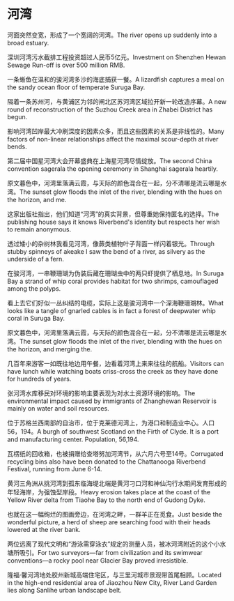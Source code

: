 # 河湾

<p><span class="chinese">河面突然变宽，形成了一个宽阔的河湾。</span><span class="english">The river opens up suddenly into a broad estuary.</span></p>

<p><span class="chinese">深圳河湾污水截排工程投资超过人民币5亿元。</span><span class="english">Investment on Shenzhen Hewan Sewage Run-off is over 500 million RMB.</span></p>

<p><span class="chinese">一条蜥鱼在温和的骏河湾多沙的海底捕获一餐。</span><span class="english">A lizardfish captures a meal on the sandy ocean floor of temperate Suruga Bay.</span></p>

<p><span class="chinese">隔着一条苏州河，与黄浦区为邻的闸北区苏河湾区域拉开新一轮改造序幕。</span><span class="english">A new round of reconstruction of the Suzhou Creek area in Zhabei District has begun.</span></p>

<p><span class="chinese">影响河湾凹岸最大冲刷深度的因素众多，而且这些因素的关系是非线性的。</span><span class="english">Many factors of non-linear relationships affect the maximal scour-depth at river bends.</span></p>

<p><span class="chinese">第二届中国星河湾大会开幕盛典在上海星河湾尽情绽放。</span><span class="english">The second China convention sagerala the opening ceremony in Shanghai sagerala heartily.</span></p>

<p><span class="chinese">原文暮色中，河湾里落满云霞，与天际的颜色混合在一起，分不清哪是流云哪是水湾。</span><span class="english">The sunset glow floods the inlet of the river, blending with the hues on the horizon, and me.</span></p>

<p><span class="chinese">这家出版社指出，他们知道“河湾”的真实背景，但尊重她保持匿名的选择。</span><span class="english">The publishing house says it knows Riverbend's identity but respects her wish to remain anonymous.</span></p>

<p><span class="chinese">透过矮小的杂树林我看见河湾，像蕨类植物叶子背面一样闪着银光。</span><span class="english">Through stubby spinneys of akeake I saw the bend of a river, as silvery as the underside of a fern.</span></p>

<p><span class="chinese">在骏河湾，一串鞭珊瑚为伪装后藏在珊瑚虫中的两只虾提供了栖息地。</span><span class="english">In Suruga Bay a strand of whip coral provides habitat for two shrimps, camouflaged among the polyps.</span></p>

<p><span class="chinese">看上去它们好似一丛纠结的电缆，实际上这是骏河湾中一个深海鞭珊瑚林。</span><span class="english">What looks like a tangle of gnarled cables is in fact a forest of deepwater whip coral in Suruga Bay.</span></p>

<p><span class="chinese">原文暮色中，河湾里落满云霞，与天际的颜色混合在一起，分不清哪是流云哪是水湾。</span><span class="english">The sunset glow floods the inlet of the river, blending with the hues on the horizon, and merging the.</span></p>

<p><span class="chinese">几百年来游客一如既往地边用午餐，边看着河湾上来来往往的航船。</span><span class="english">Visitors can have lunch while watching boats criss-cross the creek as they have done for hundreds of years.</span></p>

<p><span class="chinese">张河湾水库移民对环境的影响主要表现为对水土资源环境的影响。</span><span class="english">The environmental impact caused by immigrants of Zhanghewan Reservoir is mainly on water and soil resources.</span></p>

<p><span class="chinese">位于苏格兰西南部的自治市，位于克莱德河湾上，为港口和制造业中心。人口56，194。</span><span class="english">A burgh of southwest Scotland on the Firth of Clyde. It is a port and manufacturing center. Population, 56,194.</span></p>

<p><span class="chinese">瓦楞纸的回收箱，也被捐赠给查塔努加河湾节，从六月六号至14号。</span><span class="english">Corrugated recycling bins also have been donated to the Chattanooga Riverbend Festival, running from June 6-14.</span></p>

<p><span class="chinese">黄河三角洲从挑河湾到孤东临海堤北端是黄河刁口河和神仙沟行水期间发育形成的年轻海岸，为强蚀型岸段。</span><span class="english">Heavy erosion takes place at the coast of the Yellow River delta from Tiaohe Bay to the north end of Gudong Dyke.</span></p>

<p><span class="chinese">也就在这一幅绚烂的图画旁边，在河湾之畔，一群羊正在觅食。</span><span class="english">Just beside the wonderful picture, a herd of sheep are searching food with their heads lowered at the river bank.</span></p>

<p><span class="chinese">两位远离了现代文明和“游泳需穿泳衣”规定的测量人员，被冰河湾附近的这个小水塘所吸引。</span><span class="english">For two surveyors—far from civilization and its swimwear conventions—a rocky pool near Glacier Bay proved irresistible.</span></p>

<p><span class="chinese">隆福·馨河湾地处胶州新城高端住宅区，与三里河城市景观带首尾相顾。</span><span class="english">Located in the high-end residential area of Jiaozhou New City, River Land Garden lies along Sanlihe urban landscape belt.</span></p>

